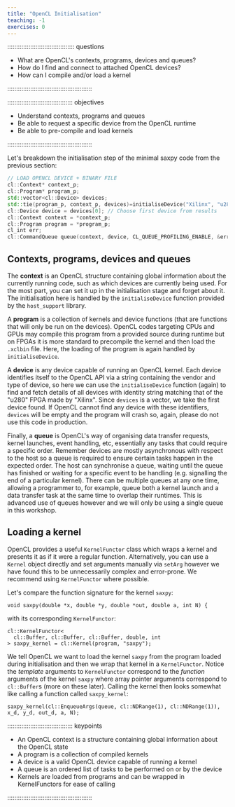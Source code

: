 ```yaml
---
title: "OpenCL Initialisation"
teaching: -1
exercises: 0
---
```


:::::::::::::::::::::::::::::::::::::: questions 

- What are OpenCL's contexts, programs, devices and queues?
- How do I find and connect to attached OpenCL devices?
- How can I compile and/or load a kernel

::::::::::::::::::::::::::::::::::::::::::::::::

::::::::::::::::::::::::::::::::::::: objectives

- Understand contexts, programs and queues
- Be able to request a specific device from the OpenCL runtime
- Be able to pre-compile and load kernels

::::::::::::::::::::::::::::::::::::::::::::::::

Let's breakdown the initialisation step of the minimal saxpy code from the previous section:

```cpp
// LOAD OPENCL DEVICE + BINARY FILE
cl::Context* context_p;
cl::Program* program_p;
std::vector<cl::Device> devices;
std::tie(program_p, context_p, devices)=initialiseDevice("Xilinx", "u280", XCLBIN_FILE);
cl::Device device = devices[0]; // Choose first device from results
cl::Context context = *context_p;
cl::Program program = *program_p;
cl_int err;
cl::CommandQueue queue(context, device, CL_QUEUE_PROFILING_ENABLE, &err);
```

## Contexts, programs, devices and queues

The **context** is an OpenCL structure containing global information about the currently running code, such as which devices are currently being used. For the most part, you can set it up in the initialisation stage and forget about it. The initialisation here is handled by the `initialiseDevice` function provided by the `host_support` library.

A **program** is a collection of kernels and device functions (that are functions that will only be run on the devices). OpenCL codes targeting CPUs and GPUs may compile this program from a provided source during runtime but on FPGAs it is more standard to precompile the kernel and then load the `.xclbin` file. Here, the loading of the program is again handled by `initialiseDevice`.

A **device** is any device capable of running an OpenCL kernel. Each device identifies itself to the OpenCL API via a string containing the vendor and type of device, so here we can use the `initialiseDevice` function (again) to find and fetch details of all devices with identity string matching that of the "u280" FPGA made by "Xilinx". Since `devices` is a vector, we take the first device found. If OpenCL cannot find any device with these identifiers, `devices` will be empty and the program will crash so, again, please do not use this code in production.

Finally, a **queue** is OpenCL's way of organising data transfer requests, kernel launches, event handling, etc, essentially any tasks that could require a specific order. Remember devices are mostly asynchronous with respect to the host so a queue is required to ensure certain tasks happen in the expected order. The host can synchronise a queue, waiting until the queue has finished or waiting for a specific event to be handling (e.g. signalling the end of a particular kernel). There can be multiple queues at any one time, allowing a programmer to, for example, queue both a kernel launch and a data transfer task at the same time to overlap their runtimes. This is advanced use of queues however and we will only be using a single queue in this workshop.

## Loading a kernel

OpenCL provides a useful `KernelFunctor` class which wraps a kernel and presents it as if it were a regular function. Alternatively, you can use a `Kernel` object directly and set arguments manually via `setArg` however we have found this to be unnecessarily complex and error-prone. We recommend using `KernelFunctor` where possible.

Let's compare the function signature for the kernel `saxpy`:

```
void saxpy(double *x, double *y, double *out, double a, int N) {
```

with its corresponding `KernelFunctor`:

```
cl::KernelFunctor<
  cl::Buffer, cl::Buffer, cl::Buffer, double, int
> saxpy_kernel = cl::Kernel(program, "saxpy");
```

We tell OpenCL we want to load the kernel `saxpy` from the program loaded during initialisation and then we wrap that kernel in a `KernelFunctor`. Notice the *template* arguments to `KernelFunctor` correspond to the *function* arguments of the kernel `saxpy` where array pointer arguments correspond to `cl::Buffer`s (more on these later). Calling the kernel then looks somewhat like calling a function called `saxpy_kernel`:

```
saxpy_kernel(cl::EnqueueArgs(queue, cl::NDRange(1), cl::NDRange(1)), x_d, y_d, out_d, a, N);
```

::::::::::::::::::::::::::::::::::::: keypoints 

- An OpenCL context is a structure containing global information about the OpenCL state
- A program is a collection of compiled kernels
- A device is a valid OpenCL device capable of running a kernel
- A queue is an ordered list of tasks to be performed on or by the device
- Kernels are loaded from programs and can be wrapped in KernelFunctors for ease of calling

::::::::::::::::::::::::::::::::::::::::::::::::
